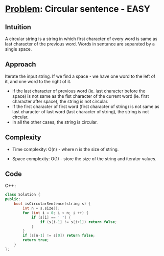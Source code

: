 # [Problem](https://leetcode.com/problems/circular-sentence): Circular sentence - EASY

## Intuition
A circular string is a string in which first character of every word is same as last character of the previous word. Words in sentance are separated by a single space.

## Approach
Iterate the input string. If we find a space - we have one word to the left of it, and one word to the right of it. 
  - If the last character of previous word (ie. last character before the space) is not same as the fist character of the current word (ie. first character after space), the string is not circular.
  - If the first character of first word (first character of string) is not same as last character of last word (last character of string), the string is not circular.
  - In all the other cases, the string is circular.

## Complexity
- Time complexity:
O(n) - where n is the size of string.

- Space complexity:
  O(1) - store the size of the string and iterator values.

## Code
C++ : 
```cpp []
class Solution {
public:
    bool isCircularSentence(string s) {
        int n = s.size();
        for (int i = 0; i < n; i ++) {
            if (s[i] == ' ') {
                if (s[i-1] != s[i+1]) return false;
            }
        }
        if (s[n-1] != s[0]) return false;
        return true;
    }
};
```

